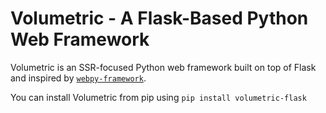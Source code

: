 # Volumetric - A Flask-Based Python Web Framework

Volumetric is an SSR-focused Python web framework built on top of Flask and inspired by [`webpy-framework`](https://github.com/User0332/webpy).

You can install Volumetric from pip using `pip install volumetric-flask`